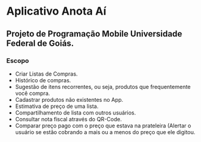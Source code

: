 # Aplicativo Anota Aí
## Projeto de Programação Mobile Universidade Federal de Goiás.

<h3>Escopo</h3>


<ul>
	<li>Criar Listas de Compras.</li>
	<li>Histórico de compras.</li>
	<li>Sugestão de itens recorrentes, ou seja, produtos que frequentemente você compra.</li>
	<li>Cadastrar produtos não existentes no App.</li>
	<li>Estimativa de preço de uma lista.</li>
	<li>Compartilhamento de lista com outros usuários.</li>
	<li>Consultar nota fiscal através do QR-Code.</li>
	<li>Comparar preço pago com o preço que estava na prateleira (Alertar o usuário se estão cobrando a mais ou a menos do preço que ele digitou.</li>
</ul>



